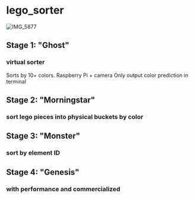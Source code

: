 # lego_sorter
![IMG_5877](https://github.com/user-attachments/assets/1da7d814-6bf1-4fc9-a7d8-64574b1ba5c8)

## Stage 1: "Ghost"
### virtual sorter
Sorts by 10+ colors.
Raspberry Pi + camera
Only output color prediction in terminal

## Stage 2: "Morningstar"
### sort lego pieces into physical buckets by color

## Stage 3: "Monster"
### sort by element ID

## Stage 4: "Genesis"
### with performance and commercialized

